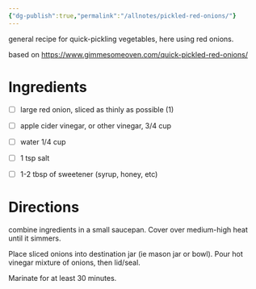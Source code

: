 ```yaml
---
{"dg-publish":true,"permalink":"/allnotes/pickled-red-onions/"}
---
```




general recipe for quick-pickling vegetables, here using red onions.

based on https://www.gimmesomeoven.com/quick-pickled-red-onions/

# Ingredients
- [ ] large red onion, sliced as thinly as possible (1)
- [ ] apple cider vinegar, or other vinegar, 3/4 cup
- [ ] water 1/4 cup
- [ ] 1 tsp salt
- [ ] 1-2 tbsp of sweetener (syrup, honey, etc)


# Directions

combine ingredients in a small saucepan.  Cover over medium-high heat until it simmers.

Place sliced onions into destination jar (ie mason jar or bowl).  Pour hot vinegar mixture of onions, then lid/seal.

Marinate for at least 30 minutes.